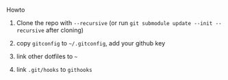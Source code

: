 
Howto

1. Clone the repo with `--recursive` (or run `git submodule update --init --recursive` after cloning)

2. copy `gitconfig` to `~/.gitconfig`, add your github key

3. link other dotfiles to `~`

4. link `.git/hooks` to `githooks`

